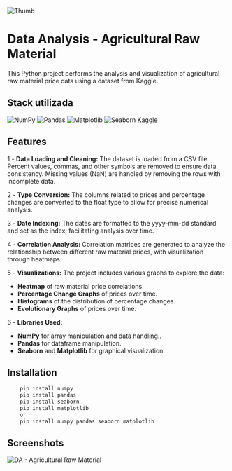 ![Thumb](https://github.com/user-attachments/assets/410ee8aa-7b4d-488d-8680-e07e70733ce8)

# Data Analysis - Agricultural Raw Material
This Python project performs the analysis and visualization of agricultural raw material price data using a dataset from Kaggle.

## Stack utilizada
![NumPy](https://img.shields.io/badge/numpy-%23013243.svg?style=for-the-badge&logo=numpy&logoColor=white) ![Pandas](https://img.shields.io/badge/pandas-%23150458.svg?style=for-the-badge&logo=pandas&logoColor=white) ![Matplotlib](https://img.shields.io/badge/Matplotlib-%2311557C.svg?style=for-the-badge&logo=Matplotlib&logoColor=white) ![Seaborn](https://img.shields.io/badge/seaborn-%234C7EAB.svg?style=for-the-badge&logo=seaborn&logoColor=white) [Kaggle](https://img.shields.io/badge/Kaggle-%2320BEFF.svg?style=for-the-badge&logo=Kaggle&logoColor=white) 

## Features
1 - **Data Loading and Cleaning:** The dataset is loaded from a CSV file. Percent values, commas, and other symbols are removed to ensure data consistency. Missing values (NaN) are handled by removing the rows with incomplete data.

2 - **Type Conversion:** The columns related to prices and percentage changes are converted to the float type to allow for precise numerical analysis.

3 - **Date Indexing:** The dates are formatted to the yyyy-mm-dd standard and set as the index, facilitating analysis over time.

4 - **Correlation Analysis:** Correlation matrices are generated to analyze the relationship between different raw material prices, with visualization through heatmaps.

5 - **Visualizations:** The project includes various graphs to explore the data:
- **Heatmap** of raw material price correlations.
- **Percentage Change Graphs** of prices over time.
- **Histograms** of the distribution of percentage changes.
- **Evolutionary Graphs** of prices over time.

6 - **Libraries Used:**
- **NumPy** for array manipulation and data handling..
- **Pandas** for dataframe manipulation.
- **Seaborn** and **Matplotlib** for graphical visualization.

## Installation
```bash
    pip install numpy
    pip install pandas
    pip install seaborn
    pip install matplotlib
    or
    pip install numpy pandas seaborn matplotlib
```

## Screenshots
![DA - Agricultural Raw Material](https://github.com/user-attachments/assets/6cf223fc-ee0f-419c-812f-1865c27a2bb6)
